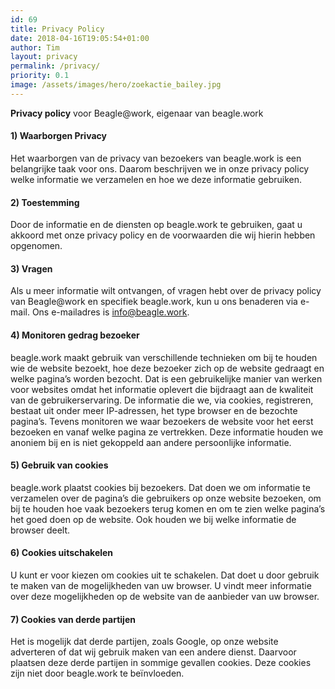 ```yaml
---
id: 69
title: Privacy Policy
date: 2018-04-16T19:05:54+01:00
author: Tim
layout: privacy
permalink: /privacy/
priority: 0.1
image: /assets/images/hero/zoekactie_bailey.jpg
---
```

**Privacy policy** voor Beagle@work, eigenaar van beagle.work 

#### **1) Waarborgen Privacy**

Het waarborgen van de privacy van bezoekers van beagle.work is een belangrijke taak voor ons. Daarom beschrijven we in onze privacy policy welke informatie we verzamelen en hoe we deze informatie gebruiken. 

#### **2) Toestemming**

Door de informatie en de diensten op beagle.work te gebruiken, gaat u akkoord met onze privacy policy en de voorwaarden die wij hierin hebben opgenomen. 

#### **3) Vragen**

Als u meer informatie wilt ontvangen, of vragen hebt over de privacy policy van Beagle@work en specifiek beagle.work, kun u ons benaderen via e-mail. Ons e-mailadres is info@beagle.work. 

#### **4) Monitoren gedrag bezoeker**

beagle.work maakt gebruik van verschillende technieken om bij te houden wie de website bezoekt, hoe deze bezoeker zich op de website gedraagt en welke pagina’s worden bezocht. Dat is een gebruikelijke manier van werken voor websites omdat het informatie oplevert die bijdraagt aan de kwaliteit van de gebruikerservaring. De informatie die we, via cookies, registreren, bestaat uit onder meer IP-adressen, het type browser en de bezochte pagina’s. Tevens monitoren we waar bezoekers de website voor het eerst bezoeken en vanaf welke pagina ze vertrekken. Deze informatie houden we anoniem bij en is niet gekoppeld aan andere persoonlijke informatie. 

#### **5) Gebruik van cookies**

beagle.work plaatst cookies bij bezoekers. Dat doen we om informatie te verzamelen over de pagina’s die gebruikers op onze website bezoeken, om bij te houden hoe vaak bezoekers terug komen en om te zien welke pagina’s het goed doen op de website. Ook houden we bij welke informatie de browser deelt. 

#### **6) Cookies uitschakelen**

U kunt er voor kiezen om cookies uit te schakelen. Dat doet u door gebruik te maken van de mogelijkheden van uw browser. U vindt meer informatie over deze mogelijkheden op de website van de aanbieder van uw browser. 

#### **7) Cookies van derde partijen**

Het is mogelijk dat derde partijen, zoals Google, op onze website adverteren of dat wij gebruik maken van een andere dienst. Daarvoor plaatsen deze derde partijen in sommige gevallen cookies. Deze cookies zijn niet door beagle.work te beïnvloeden.